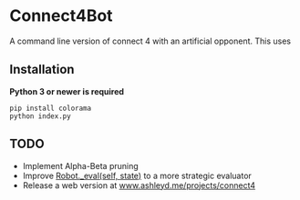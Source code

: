 # Connect4Bot
A command line version of connect 4 with an artificial opponent. This uses 

## Installation
**Python 3 or newer is required**

```
pip install colorama
python index.py
```

## TODO
* Implement Alpha-Beta pruning
* Improve [Robot._eval(self, state)](https://github.com/AshleyD03/Connect4Bot/blob/7389c9d4db399e59dc331b48dde7fd6f436550f5/robot.py#L76) to a more strategic evaluator
* Release a web version at www.ashleyd.me/projects/connect4
